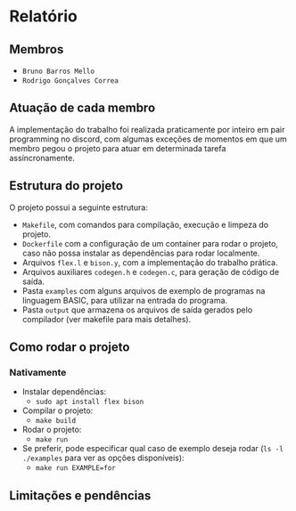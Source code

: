 # Relatório

## Membros

- `Bruno Barros Mello`
- `Rodrigo Gonçalves Correa`


## Atuação de cada membro

A implementação do trabalho foi realizada praticamente por inteiro em pair programming no discord, com algumas exceções de momentos em que um membro pegou o projeto para atuar em determinada tarefa assíncronamente.

## Estrutura do projeto

O projeto possui a seguinte estrutura:

- `Makefile`, com comandos para compilação, execução e limpeza do projeto.
- `Dockerfile` com a configuração de um container para rodar o projeto, caso não possa instalar as dependências para rodar localmente.
- Arquivos `flex.l` e `bison.y`, com a implementação do trabalho prática.
- Arquivos auxiliares `codegen.h` e `codegen.c`, para geração de código de saída.
- Pasta `examples` com alguns arquivos de exemplo de programas na linguagem BASIC, para utilizar na entrada do programa.
- Pasta `output` que armazena os arquivos de saída gerados pelo compilador (ver makefile para mais detalhes).

## Como rodar o projeto

### Nativamente

- Instalar dependências:
    - `sudo apt install flex bison`
- Compilar o projeto:
    - `make build`
- Rodar o projeto:
    - `make run`
- Se preferir, pode especificar qual caso de exemplo deseja rodar (`ls -l ./examples` para ver as opções disponíveis):
    - `make run EXAMPLE=for`

## Limitações e pendências

